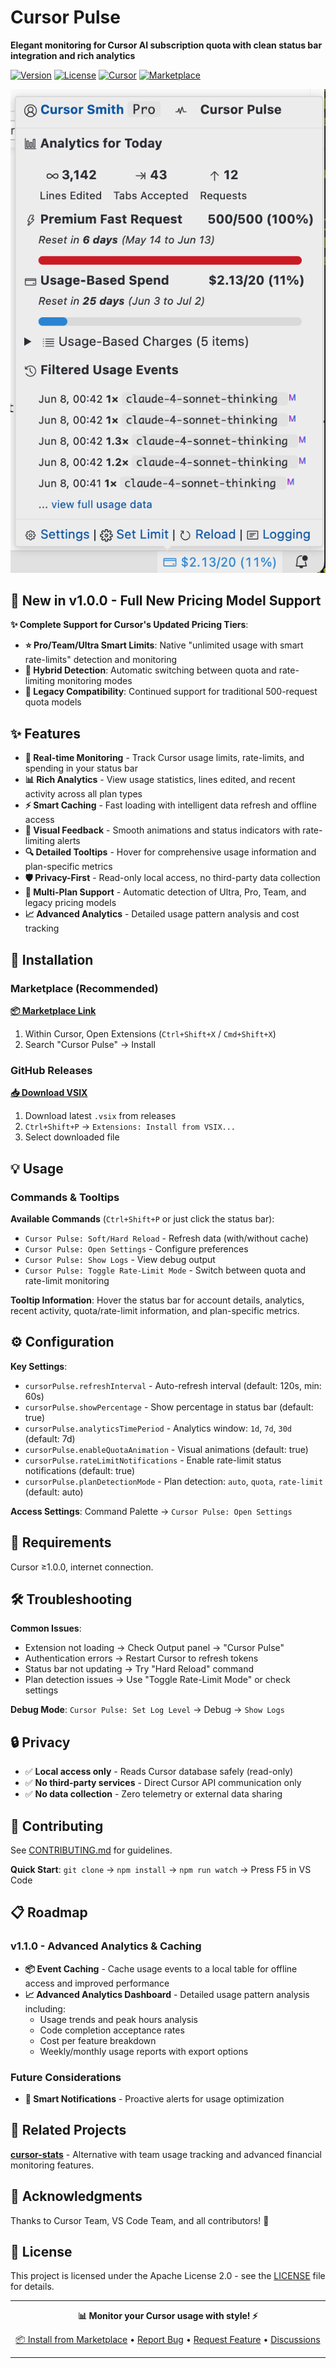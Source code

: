 # Cursor Pulse

**Elegant monitoring for Cursor AI subscription quota with clean status bar integration and rich
analytics**

[![Version](https://img.shields.io/badge/version-1.0.0-blue)](https://github.com/lroolle/cursor-pulse)
[![License](https://img.shields.io/badge/license-Apache%202.0-green)](LICENSE)
[![Cursor](https://img.shields.io/badge/Cursor-1.0.0+-blue)](https://cursor.com/)
[![Marketplace](https://img.shields.io/badge/VS%20Code-Marketplace-blue)](https://marketplace.visualstudio.com/items?itemName=lroolle.cursor-pulse)

![Screenshot](https://raw.githubusercontent.com/lroolle/cursor-pulse/main/images/cursor-pulse-screenshot.png)

## 🎉 New in v1.0.0 - Full New Pricing Model Support

**✨ Complete Support for Cursor's Updated Pricing Tiers**:

- **⭐ Pro/Team/Ultra Smart Limits**: Native "unlimited usage with smart rate-limits" detection and monitoring
- **🔄 Hybrid Detection**: Automatic switching between quota and rate-limiting monitoring modes
- **🔧 Legacy Compatibility**: Continued support for traditional 500-request quota models

## ✨ Features

- **🔄 Real-time Monitoring** - Track Cursor usage limits, rate-limits, and spending in your status bar
- **📊 Rich Analytics** - View usage statistics, lines edited, and recent activity across all plan types
- **⚡ Smart Caching** - Fast loading with intelligent data refresh and offline access
- **🎨 Visual Feedback** - Smooth animations and status indicators with rate-limiting alerts
- **🔍 Detailed Tooltips** - Hover for comprehensive usage information and plan-specific metrics
- **🛡️ Privacy-First** - Read-only local access, no third-party data collection
- **🚀 Multi-Plan Support** - Automatic detection of Ultra, Pro, Team, and legacy pricing models
- **📈 Advanced Analytics** - Detailed usage pattern analysis and cost tracking

## 🚀 Installation

### Marketplace (Recommended)

**[📦 Marketplace Link](https://marketplace.visualstudio.com/items?itemName=lroolle.cursor-pulse)**

1. Within Cursor, Open Extensions (`Ctrl+Shift+X` / `Cmd+Shift+X`)
2. Search "Cursor Pulse" → Install

### GitHub Releases

**[📥 Download VSIX](https://github.com/lroolle/cursor-pulse/releases)**

1. Download latest `.vsix` from releases
2. `Ctrl+Shift+P` → `Extensions: Install from VSIX...`
3. Select downloaded file

## 💡 Usage

### Commands & Tooltips

**Available Commands** (`Ctrl+Shift+P` or just click the status bar):

- `Cursor Pulse: Soft/Hard Reload` - Refresh data (with/without cache)
- `Cursor Pulse: Open Settings` - Configure preferences
- `Cursor Pulse: Show Logs` - View debug output
- `Cursor Pulse: Toggle Rate-Limit Mode` - Switch between quota and rate-limit monitoring

**Tooltip Information**: Hover the status bar for account details, analytics, recent activity,
quota/rate-limit information, and plan-specific metrics.

## ⚙️ Configuration

**Key Settings**:

- `cursorPulse.refreshInterval` - Auto-refresh interval (default: 120s, min: 60s)
- `cursorPulse.showPercentage` - Show percentage in status bar (default: true)
- `cursorPulse.analyticsTimePeriod` - Analytics window: `1d`, `7d`, `30d` (default: 7d)
- `cursorPulse.enableQuotaAnimation` - Visual animations (default: true)
- `cursorPulse.rateLimitNotifications` - Enable rate-limit status notifications (default: true)
- `cursorPulse.planDetectionMode` - Plan detection: `auto`, `quota`, `rate-limit` (default: auto)

**Access Settings**: Command Palette → `Cursor Pulse: Open Settings`

## 🔧 Requirements

Cursor ≥1.0.0, internet connection.

## 🛠️ Troubleshooting

**Common Issues**:

- Extension not loading → Check Output panel → "Cursor Pulse"
- Authentication errors → Restart Cursor to refresh tokens
- Status bar not updating → Try "Hard Reload" command
- Plan detection issues → Use "Toggle Rate-Limit Mode" or check settings

**Debug Mode**: `Cursor Pulse: Set Log Level` → Debug → `Show Logs`

## 🔒 Privacy

- ✅ **Local access only** - Reads Cursor database safely (read-only)
- ✅ **No third-party services** - Direct Cursor API communication only
- ✅ **No data collection** - Zero telemetry or external data sharing

## 🤝 Contributing

See [CONTRIBUTING.md](CONTRIBUTING.md) for guidelines.

**Quick Start**: `git clone` → `npm install` → `npm run watch` → Press F5 in VS Code

## 📋 Roadmap

### v1.1.0 - Advanced Analytics & Caching

- **📦 Event Caching** - Cache usage events to a local table for offline access and improved performance
- **📈 Advanced Analytics Dashboard** - Detailed usage pattern analysis including:
  - Usage trends and peak hours analysis
  - Code completion acceptance rates
  - Cost per feature breakdown
  - Weekly/monthly usage reports with export options

### Future Considerations

- **🔔 Smart Notifications** - Proactive alerts for usage optimization

## 🔗 Related Projects

**[cursor-stats](https://github.com/Dwtexe/cursor-stats)** - Alternative with team usage tracking
and advanced financial monitoring features.

## 🙏 Acknowledgments

Thanks to Cursor Team, VS Code Team, and all contributors! 🙏

## 📄 License

This project is licensed under the Apache License 2.0 - see the [LICENSE](LICENSE) file for details.

---

<div align="center">

**📊 Monitor your Cursor usage with style! ⚡**

[📦 Install from Marketplace](https://marketplace.visualstudio.com/items?itemName=lroolle.cursor-pulse)
• [Report Bug](https://github.com/lroolle/cursor-pulse/issues) •
[Request Feature](https://github.com/lroolle/cursor-pulse/issues) •
[Discussions](https://github.com/lroolle/cursor-pulse/discussions)

</div>

---
